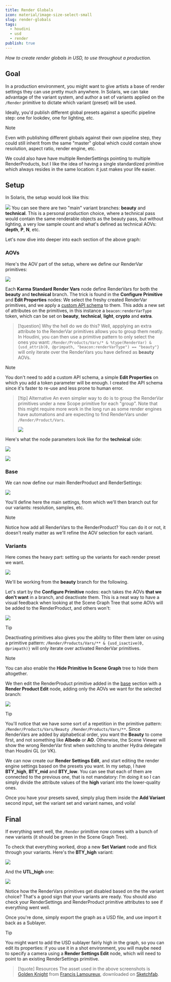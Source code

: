 ```yaml
---
title: Render Globals
icon: material/image-size-select-small
slug: render-globals
tags:
  - houdini
  - usd
  - render
publish: true
---
```


_How to create render globals in USD, to use throughout a production._

## Goal

In a production environment, you might want to give artists a base of render settings they can use pretty much anywhere. In Solaris, we can take advantage of the variant system, and author a set of variants applied on the `/Render` primitive to dictate which variant (preset) will be used.

Ideally, you'd publish different global presets against a specific pipeline step: one for lookdev, one for lighting, etc. 

> [!note]
> Even with publishing different globals against their own pipeline step, they could still inherit from the same "master" global which could contain show resolution, aspect ratio, render engine, etc.

We could also have have multiple RenderSettings pointing to multiple RenderProducts, but I like the idea of having a single standardized primitive which always resides in the same location: it just makes your life easier.

## Setup

In Solaris, the setup would look like this: 

![](../../../../_attachments/houdini_Y3wS1c5Cwr.png)
You can see there are two "main" variant branches: **beauty** and **technical**. This is a personal production choice, where a technical pass would contain the same renderable objects as the beauty pass, but without lighting, a very low sample count and what's defined as technical AOVs: **depth**, **P**, **N**, etc.

Let's now dive into deeper into each section of the above graph:
### AOVs

Here's the AOV part of the setup, where we define our RenderVar primitives:

![](../../../../_attachments/houdini_kTjFauu0IH.png)

Each **Karma Standard Render Vars** node define RenderVars for both the **beauty** and **technical** branch. The trick is found in the **Configure Primitive** and **Edit Properties** nodes: We select the freshy created RenderVar primitives, and we apply a [custom API schema](../Plugins/Custom%20Schemas.md) to them. This adds a new set of attributes on the primitives, in this instance a `beacon:renderVarType` token, which can be set on **beauty**, **technical**, **light**, **crypto** and **extra**.

> [!question]
> Why the hell do we do this? Well, appplying an extra attribute to the RenderVar primitives allows you to group them neatly. In Houdini, you can then use a primitive pattern to only select the ones you want: `/Render/Products/Vars/* & %type(RenderVar) & {usd_attrib(0, @primpath, "beacon:renderVarType") == "beauty"}` will only iterate over the RenderVars you have defined as **beauty** AOVs.

> [!note]
> You don't need to add a custom API schema, a simple **Edit Properties** on which you add a token parameter will be enough. I created the API schema since it's faster to re-use and less prone to human error.

> [!tip] Alternative
> An even simpler way to do is to group the RenderVar primitives under a new Scope primitive for each "group". Note that this might require more work in the long run as some render engines have automations and are expecting to find RenderVars under `/Render/Product/Vars`.
> 
> ![](../../../../_attachments/houdini_87nLy7P0JA.png)

Here's what the node parameters look like for the **technical** side:

![](../../../../_attachments/houdini_CZaD48TUIz.png)

![](../../../../_attachments/houdini_DAKE2LFwfN.png)

### Base

We can now define our main RenderProduct and RenderSettings:

![](../../../../_attachments/houdini_9wYiAGMLSr.png)

You'll define here the main settings, from which we'll then branch out for our variants: resolution, samples, etc.

> [!note]
> Notice how add all RenderVars to the RenderProduct? You can do it or not, it doesn't really matter as we'll refine the AOV selection for each variant.

### Variants

Here comes the heavy part: setting up the variants for each render preset we want.

![](../../../../_attachments/houdini_EbHPOnuVH5.png)

We'll be working from the **beauty** branch for the following.

Let's start by the **Configure Primitive** nodes: each takes the AOVs **that we don't want** in a branch, and deactivate them. This is a neat way to have a visual feedback when looking at the Scene Graph Tree that some AOVs will be added to the RenderProduct, and others won't:

![](../../../../_attachments/houdini_pz44VAdT28.png)

>[!tip]
> Deactivating primitives also gives you the ability to filter them later on using a primitive pattern: `/Render/Products/Vars/** & {usd_isactive(0, @primpath)}` will only iterate over activated RenderVar primitives.

> [!note]
> You can also enable the **Hide Primitive In Scene Graph** tree to hide them altogether.

We then edit the RenderProduct primitive added in the [base](#Base) section with a **Render Product Edit** node, adding only the AOVs we want for the selected branch:

![](../../../../_attachments/houdini_v2HyT8QQq6.png)

> [!tip]
> You'll notice that we have some sort of a repetition in the primitive pattern: `/Render/Products/Vars/Beauty /Render/Products/Vars/**`. Since RenderVars are added by alphabetical order, you want the **Beauty** to come first, and not something like **Albedo** or **AO**. Otherwise, the Scene Viewer will show the wrong RenderVar first when switching to another Hydra delegate than Houdini GL (or VK).

We can now create our **Render Settings Edit**, and start editing the render engine settings based on the presets you want. In my setup, I have **BTY_high**, **BTY_mid** and **BTY_low**. You can see that each of them are connected to the previous one, that is not mandatory: I'm doing it so I can simply divide the attribute values of the **high** variant into the lower-quality ones.

Once you have your presets saved, simply plug them inside the **Add Variant** second input, set the variant set and variant names, and voila!

## Final

If everything went well, the `/Render` primitive now comes with a bunch of new variants (it should be green in the Scene Graph Tree).

To check that everything worked, drop a new **Set Variant** node and flick through your variants. Here's the **BTY_high** variant:

![](../../../../_attachments/houdini_RPPTvjOhYD.png)

And the **UTL_high** one:

![](../../../../_attachments/houdini_jgQKiFIcNY.png)

Notice how the RenderVars primitives get disabled based on the the variant choice? That's a good sign that your variants are ready. You should also check your RenderSettings and RenderProduct primitive attributes to see if everything went well.

Once you're done, simply export the graph as a USD file, and use import it back as a Sublayer.

> [!tip]
> You might want to add the USD sublayer fairly high in the graph, so you can edit its properties: if you use it in a shot environment, you will maybe need to specify a camera using a **Render Settings Edit** node, which will need to point to an existing RenderSettings primitive.

> [!quote] Resources
> The asset used in the above screenshots is [Golden Knight](https://www.artstation.com/artwork/o2L6ZB) from [Francis Lamoureux](https://www.artstation.com/francislamoureux), downloaded on [Sketchfab](https://sketchfab.com/3d-models/golden-knight-06555f9ebaa640d8a50f356ffb67e8c9).